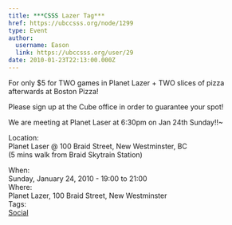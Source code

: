 ```yaml
---
title: ***CSSS Lazer Tag*** 
href: https://ubccsss.org/node/1299
type: Event
author:
  username: Eason
  link: https://ubccsss.org/user/29
date: 2010-01-23T22:13:00.000Z
---
```


<div class="field field-name-body field-type-text-with-summary field-label-hidden"><div class="field-items"><div class="field-item even"><p>For only $5 for TWO games in Planet Lazer + TWO slices of pizza afterwards at Boston Pizza!</p>
<p>Please sign up at the Cube office in order to guarantee your spot!</p>
<p>We are meeting at Planet Laser at 6:30pm on Jan 24th Sunday!!~</p>
<p>Location:<br>
Planet Laser @ 100 Braid Street, New Westminster, BC<br>
(5 mins walk from Braid Skytrain Station)</p>
</div></div></div><div class="field field-name-field-dates field-type-datetime field-label-above"><div class="field-label">When:&#xA0;</div><div class="field-items"><div class="field-item even"><span class="date-display-single">Sunday, January 24, 2010 - <span class="date-display-range"><span class="date-display-start">19:00</span> to <span class="date-display-end">21:00</span></span></span></div></div></div><div class="field field-name-field-location field-type-text field-label-above"><div class="field-label">Where:&#xA0;</div><div class="field-items"><div class="field-item even">Planet Lazer, 100 Braid Street, New Westminster</div></div></div>    <footer>
    <div class="field field-name-field-tags field-type-taxonomy-term-reference field-label-above"><div class="field-label">Tags:&#xA0;</div><div class="field-items"><div class="field-item even"><a href="/social">Social</a></div></div></div>      </footer>
